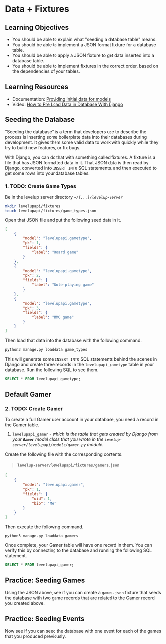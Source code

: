 # Data + Fixtures

<!-- > You receive a phone call from Carrie, on a Thursday morning.
>
> "Hello?"
>
> "Hi, this is Carrie! I have an update for you." She seems very nervous.
>
> "Ok," you reply. "Let me grab my notes."
>
> You reach into your backpack on the other side of the couch where you are sitting and pull out your note journal, and decide on the slender green pen for today's notes.
>
> You click the pen and say, "Ok, I'm ready, Carrie."
>
> "I was talking to my granddaughter the other day. She was telling me about role-playing games that aren't board games. I think it was called, Caves and Chimeras? Anyway, I'd like that to be one of the game type options on the website"
> "Sure, no problem, Carrie!" You write down that you need to add more game types to the database.
>
> "Then, my other grandchild was talking to their friends about organizing a time to play an online game together. So I wondered if that sort of game would work for this as well?"
>
> After a quick pause, you can't think of any reason an online game wouldn't work, "That shouldn't be a problem to implement. So users will be able to create board games, role-playing games, and MMO games?"
>
> "That sounds wonderful! I can't wait to show my grand kids what I've been up to." -->

## Learning Objectives

* You should be able to explain what "seeding a database table" means.
* You should be able to implement a JSON format fixture for a database table.
* You should be able to apply a JSON fixture to get data inserted into a database table.
* You should be able to implement fixtures in the correct order, based on the dependencies of your tables.

## Learning Resources

* Documentation: [Providing initial data for models](https://docs.djangoproject.com/en/3.1/howto/initial-data/)
* Video: [How to Pre Load Data in Database With Django](https://www.youtube.com/watch?v=1_MROM737FI)

## Seeding the Database

"Seeding the database" is a term that developers use to describe the process is inserting some boilerplate data into their databases during development. It gives them some valid data to work with quickly while they try to build new features, or fix bugs.

With Django, you can do that with something called fixtures. A fixture is a file that has JSON formatted data in it. That JSON data is then read by Django, converted into `INSERT INTO` SQL statements, and then executed to get some rows into your database tables.

### 1. TODO: Create Game Types

Be in the levelup server directory _`~/[...]/levelup-server`_

```bash
mkdir levelupapi/fixtures
touch levelupapi/fixtures/game_types.json
```

Open that JSON file and put the following seed data in it.

```json
[
    {
        "model": "levelupapi.gametype",
        "pk": 1,
        "fields": {
            "label": "Board game"
        }
    },
    {
        "model": "levelupapi.gametype",
        "pk": 2,
        "fields": {
            "label": "Role-playing game"
        }
    },
    {
        "model": "levelupapi.gametype",
        "pk": 3,
        "fields": {
            "label": "MMO game"
        }
    }
]
```

Then load that data into the database with the following command.

```sh
python3 manage.py loaddata game_types
```

This will generate some `INSERT INTO` SQL statements behind the scenes in Django and create three records in the `levelupapi_gametype` table in your database. Run the following SQL to see them.

```sql
SELECT * FROM levelupapi_gametype;
```

## Default Gamer

### 2. TODO: Create Gamer
To create a full Gamer user account in your database, you need a record in the Gamer table.

1. `levelupapi_gamer` - *which is the table that gets created by Django from your **`Gamer`** model class that you wrote in the `levelup-server/levelupapi/models/gamer.py` module.*

Create the following file with the corresponding contents.

> #### `levelup-server/levelupapi/fixtures/gamers.json`

```json
[
    {
        "model": "levelupapi.gamer",
        "pk": 1,
        "fields": {
            "uid": 1,
            "bio": "Me"
        }
    }
]
```

Then execute the following command.

```sh
python3 manage.py loaddata gamers
```

Once complete, your Gamer table will have one record in them. You can verify this by connecting to the database and running the following SQL statement.

```sql
SELECT * FROM levelupapi_gamer;
```

## Practice: Seeding Games

Using the JSON above, see if you can create a `games.json` fixture that seeds the database with two game records that are related to the Gamer record you created above.

## Practice: Seeding Events

Now see if you can seed the database with one event for each of the games that you produced previously.
